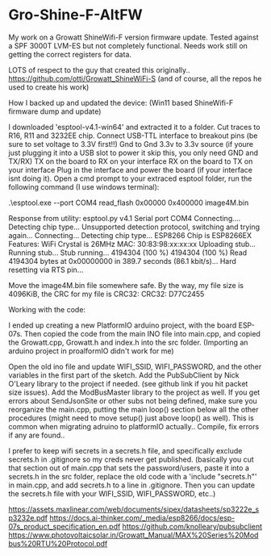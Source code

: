 # Gro-Shine-F-AltFW
My work on a Growatt ShineWifi-F version firmware update. Tested against a SPF 3000T LVM-ES but not completely functional. Needs work still on getting the correct registers for data.

LOTS of respect to the guy that created this originally.. https://github.com/otti/Growatt_ShineWiFi-S (and of course, all the repos he used to create his work)

How I backed up and updated the device:
(Win11 based ShineWifi-F firmware dump and update)

I downloaded 'esptool-v4.1-win64' and extracted it to a folder.
Cut traces to R16, R11 and 3232EE chip.
Connect USB-TTL interface to breakout pins (be sure to set voltage to 3.3V first!!)
  Gnd to Gnd
  3.3v to 3.3v source (if youre just plugging it into a USB slot to power it skip this, you only need GND and TX/RX)
  TX on the board to RX on your interface
  RX on the board to TX on your interface
Plug in the interface and power the board (if your interface isnt doing it).
Open a cmd prompt to your extraced esptool folder, run the following command (I use windows terminal):

.\esptool.exe --port COM4 read_flash 0x00000 0x400000 image4M.bin

Response from utility:
esptool.py v4.1
Serial port COM4
Connecting....
Detecting chip type... Unsupported detection protocol, switching and trying again...
Connecting...
Detecting chip type... ESP8266
Chip is ESP8266EX
Features: WiFi
Crystal is 26MHz
MAC: 30:83:98:xx:xx:xx
Uploading stub...
Running stub...
Stub running...
4194304 (100 %)
4194304 (100 %)
Read 4194304 bytes at 0x00000000 in 389.7 seconds (86.1 kbit/s)...
Hard resetting via RTS pin...

Move the image4M.bin file somewhere safe.
By the way, my file size is 4096KiB, the CRC for my file is CRC32: CRC32: D77C2455

Working with the code:

I ended up creating a new PlatformIO arduino project, with the board ESP-07s.
Then copied the code from the main INO file into main.cpp, and copied the Growatt.cpp, Growatt.h and index.h into the src folder.
(Importing an arduino project in proalformIO didn't work for me)

Open the old ino file and update WIFI_SSID, WIFI_PASSWORD, and the other variables in the first part of the sketch.
Add the PubSubClient by Nick O'Leary library to the project if needed. (see github link if you hit packet size issues).
Add the ModBusMaster library to the project as well.
If you get errors about SendJsonSite or other subs not being defined, make sure you reorganize the main.cpp, 
 putting the main loop() section below all the other procedures (might need to move setup() just above loop() as well).
 This is common when migrating adruino to platformIO actually..
Compile, fix errors if any are found.. 

I prefer to keep wifi secrets in a secrets.h file, and specifically exclude secrets.h in .gitignore so my creds never get published.
 (basically you cut that section out of main.cpp that sets the password/users, paste it into a secrets.h in the src folder, 
 replace the old code with a 'include "secrets.h"' in main.cpp, and add secrets.h to a line in .gitignore. Then you can update the
 secrets.h file with your WIFI_SSID, WIFI_PASSWORD, etc..)

https://assets.maxlinear.com/web/documents/sipex/datasheets/sp3222e_sp3232e.pdf
https://docs.ai-thinker.com/_media/esp8266/docs/esp-07s_product_specification_en.pdf
https://github.com/knolleary/pubsubclient
https://www.photovoltaicsolar.in/Growatt_Manual/MAX%20Series%20Modbus%20RTU%20Protocol.pdf
